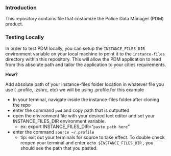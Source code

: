 ### Introduction
This repository contains file that customize the Police Data Manager (PDM) product.

### Testing Locally
In order to test PDM locally, you can setup the `INSTANCE_FILES_DIR` environment variable on your local machine to point it to the `instance-files` directory within this repository. This will allow the PDM application to read from this absolute path and tailor the application to your cities requirements.

**How?**

Add absolute path of your instance-files folder location in whatever file you use ( .profile, .zshrc, etc) we will be using .profile for this example
* In your terminal, navigate inside the instance-files folder after cloning the repo
* enter the command `pwd`  and copy path that is outputted
* open the environment file with your desired text editor and set your INSTANCE_FILES_DIR environment variable.
  * ex: export INSTANCE_FILES_DIR=“`paste path here`”
* enter the command `source ~/.profile`
  * tip: exit out your terminals for source to take effect. To double check reopen your terminal and enter `echo $INSTANCE_FILES_DIR` , you should see the path that you pasted.
  